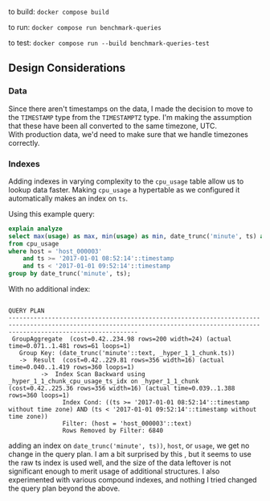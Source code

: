 to build: `docker compose build`

to run: `docker compose run benchmark-queries`

to test: `docker compose run --build benchmark-queries-test`

## Design Considerations

### Data

Since there aren't timestamps on the data, I made the decision to move to the `TIMESTAMP` type from the `TIMESTAMPTZ` type.
I'm making the assumption that these have been all converted to the same timezone, UTC.  
With production data, we'd need to make sure that we handle timezones correctly.

### Indexes

Adding indexes in varying complexity to the `cpu_usage` table allow us to lookup data faster.
Making `cpu_usage` a hypertable as we configured it automatically makes an index on `ts`.

Using this example query:

```sql
explain analyze
select max(usage) as max, min(usage) as min, date_trunc('minute', ts) as minute
from cpu_usage
where host = 'host_000003'
    and ts >= '2017-01-01 08:52:14'::timestamp
    and ts < '2017-01-01 09:52:14'::timestamp
group by date_trunc('minute', ts);
```

With no additional index:

```
                                                                                   QUERY PLAN
--------------------------------------------------------------------------------------------------------------------------------------------------------------------------------
 GroupAggregate  (cost=0.42..234.98 rows=200 width=24) (actual time=0.071..1.481 rows=61 loops=1)
   Group Key: (date_trunc('minute'::text, _hyper_1_1_chunk.ts))
   ->  Result  (cost=0.42..229.81 rows=356 width=16) (actual time=0.040..1.419 rows=360 loops=1)
         ->  Index Scan Backward using _hyper_1_1_chunk_cpu_usage_ts_idx on _hyper_1_1_chunk  (cost=0.42..225.36 rows=356 width=16) (actual time=0.039..1.388 rows=360 loops=1)
               Index Cond: ((ts >= '2017-01-01 08:52:14'::timestamp without time zone) AND (ts < '2017-01-01 09:52:14'::timestamp without time zone))
               Filter: (host = 'host_000003'::text)
               Rows Removed by Filter: 6840
```

adding an index on `date_trunc('minute', ts))`, `host`, or `usage`, we get no change in the query plan. I am a bit surprised by this , but it seems to use the raw ts index is used well, and the size of the data leftover is not significant enough to merit usage of additional structures. I also experimented with various compound indexes, and nothing I tried changed the query plan beyond the above.
